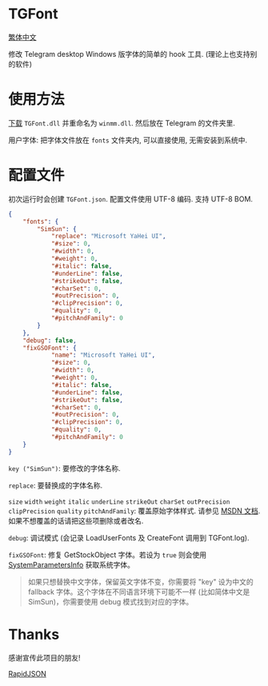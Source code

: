# TGFont
[繁体中文](README.zh_TW.md)

修改 Telegram desktop Windows 版字体的简单的 hook 工具. (理论上也支持别的软件)

# 使用方法
[下载](https://github.com/ysc3839/TGFont/releases) `TGFont.dll` 并重命名为 `winmm.dll`. 然后放在 Telegram 的文件夹里.

用户字体: 把字体文件放在 `fonts` 文件夹内, 可以直接使用, 无需安装到系统中.

# 配置文件
初次运行时会创建 `TGFont.json`. 配置文件使用 UTF-8 编码. 支持 UTF-8 BOM.
```json
{
    "fonts": {
        "SimSun": {
            "replace": "Microsoft YaHei UI",
            "#size": 0,
            "#width": 0,
            "#weight": 0,
            "#italic": false,
            "#underLine": false,
            "#strikeOut": false,
            "#charSet": 0,
            "#outPrecision": 0,
            "#clipPrecision": 0,
            "#quality": 0,
            "#pitchAndFamily": 0
        }
    },
    "debug": false,
    "fixGSOFont": {
            "name": "Microsoft YaHei UI",
            "#size": 0,
            "#width": 0,
            "#weight": 0,
            "#italic": false,
            "#underLine": false,
            "#strikeOut": false,
            "#charSet": 0,
            "#outPrecision": 0,
            "#clipPrecision": 0,
            "#quality": 0,
            "#pitchAndFamily": 0
    }
}
```
`key ("SimSun")`: 要修改的字体名称.

`replace`: 要替换成的字体名称.

`size` `width` `weight` `italic` `underLine` `strikeOut` `charSet` `outPrecision` `clipPrecision` `quality` `pitchAndFamily`: 覆盖原始字体样式. 请参见 [MSDN 文档](https://msdn.microsoft.com/en-us/library/dd145037). 如果不想覆盖的话请把这些项删除或者改名.

`debug`: 调试模式 (会记录 LoadUserFonts 及 CreateFont 调用到 TGFont.log).

`fixGSOFont`: 修复 GetStockObject 字体。若设为 `true` 则会使用 [SystemParametersInfo](https://docs.microsoft.com/en-us/windows/desktop/api/winuser/nf-winuser-systemparametersinfow#spi_getnonclientmetrics) 获取系统字体。

> 如果只想替换中文字体，保留英文字体不变，你需要将 "key" 设为中文的 fallback 字体。这个字体在不同语言环境下可能不一样 (比如简体中文是 SimSun)，你需要使用 debug 模式找到对应的字体。

# Thanks
感谢宣传此项目的朋友!

[RapidJSON](http://rapidjson.org/)
